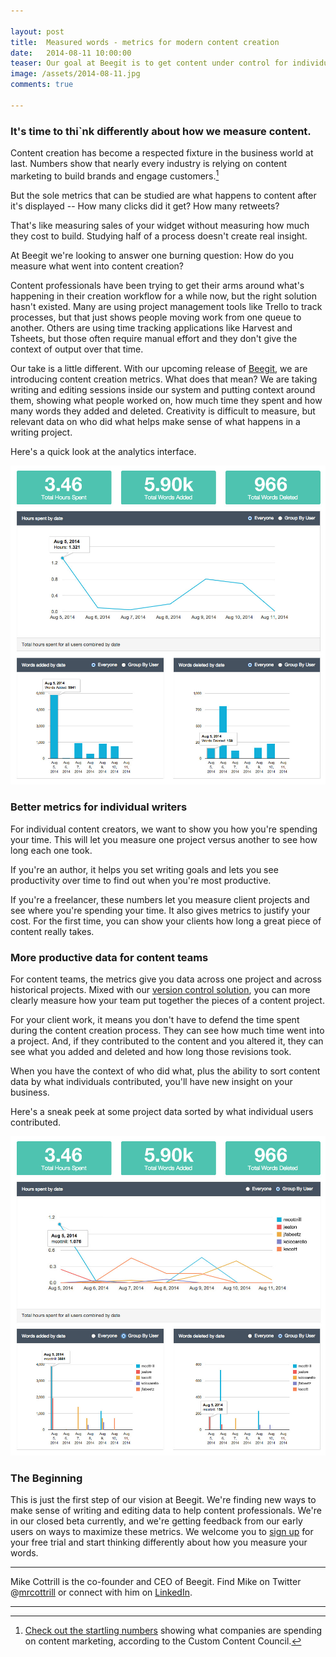 ```yaml
---

layout: post
title:  Measured words - metrics for modern content creation
date:   2014-08-11 10:00:00
teaser: Our goal at Beegit is to get content under control for individuals and teams. This means simplifying processes It's time to think differently about how we measure content. 
image: /assets/2014-08-11.jpg
comments: true

---
```


### It's time to thi`nk differently about how we measure content. 

Content creation has become a respected fixture in the business world at last. Numbers show that nearly every industry is relying on content marketing to build brands and engage customers.[^1] 

But the sole metrics that can be studied are what happens to content after it's displayed -- How many clicks did it get? How many retweets? 

That's like measuring sales of your widget without measuring how much they cost to build. Studying half of a process doesn't create real insight. 

At Beegit we're looking to answer one burning question: How do you measure what went into content creation? 

Content professionals have been trying to get their arms around what's happening in their creation workflow for a while now, but the right solution hasn't existed. Many are using project management tools like Trello to track processes, but that just shows people moving work from one queue to another. Others are using time tracking applications like Harvest and Tsheets, but those often require manual effort and they don't give the context of output over that time.

Our take is a little different. With our upcoming release of [Beegit](https://beegit.com), we are introducing content creation metrics. What does that mean? We are taking writing and editing sessions inside our system and putting context around them, showing what people worked on, how much time they spent and how many words they added and deleted. Creativity is difficult to measure, but relevant data on who did what helps make sense of what happens in a writing project.

Here's a quick look at the analytics interface. 

![Anayytics Full](/assets/metricsFull.jpg)

### Better metrics for individual writers 

For individual content creators, we want to show you how you're spending your time. This will let you measure one project versus another to see how long each one took. 

If you're an author, it helps you set writing goals and lets you see productivity over time to find out when you're most productive. 

If you're a freelancer, these numbers let you measure client projects and see where you're spending your time. It also gives metrics to justify your cost. For the first time, you can show your clients how long a great piece of content really takes. 

### More productive data for content teams 

For content teams, the metrics give you data across one project and across historical projects. Mixed with our [version control solution](http://blog.beegit.com/2014/06/09/real-version-control/), you can more clearly measure how your team put together the pieces of a content project.

For your client work, it means you don't have to defend the time spent during the content creation process. They can see how much time went into a project. And, if they contributed to the content and you altered it, they can see what you added and deleted and how long those revisions took. 

When you have the context of who did what, plus the ability to sort content data by what individuals contributed, you'll have new insight on your business. 

Here's a sneak peek at some project data sorted by what individual users contributed. 

![Anayytics Full Grouped By](/assets/metricsFullGroup.jpg)

### The Beginning 

This is just the first step of our vision at Beegit. We're finding new ways to make sense of writing and editing data to help content professionals. We're in our closed beta currently, and we're getting feedback from our early users on ways to maximize these metrics. We welcome you to [sign up](https://beegit.com) for your free trial and start thinking differently about how you measure your words. 


____

Mike Cottrill is the co-founder and CEO of Beegit. Find Mike on Twitter @[mrcottrill](https://twitter.com/mrcottrill) or connect with him on [LinkedIn](https://www.linkedin.com/in/mikecottrill).

____

[^1]: [Check out the startling numbers](http://www.customcontentcouncil.com/news/nearly-44-billion-new-survey-shows-rise-content-marketing-budget) showing what companies are spending on content marketing, according to the Custom Content Council. 

